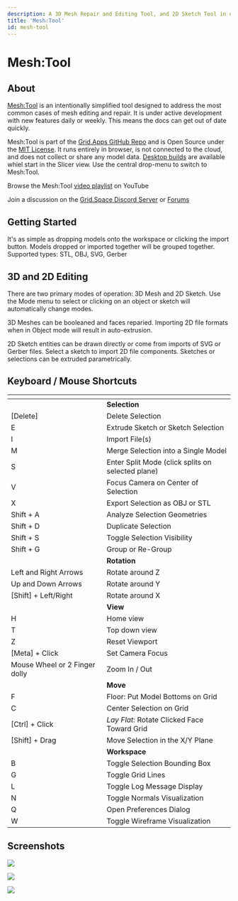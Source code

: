 ```yaml
---
description: A 3D Mesh Repair and Editing Tool, and 2D Sketch Tool in one
title: 'Mesh:Tool'
id: mesh-tool
---
```


# Mesh:Tool

## About

[Mesh:Tool](https://grid.space/mesh) is an intentionally simplified tool designed to address the most common cases of mesh editing and repair. It is under active development with new features daily or weekly. This means the docs can get out of date quickly.

Mesh:Tool is part of the [Grid.Apps GitHub Repo](https://github.com/GridSpace/grid-apps) and is Open Source under the [MIT License](https://en.wikipedia.org/wiki/MIT_License). It runs entirely in browser, is not connected to the cloud, and does not collect or share any model data. [Desktop builds](https://github.com/GridSpace/grid-apps/releases) are available whiel start in the Slicer view. Use the central drop-menu to switch to Mesh:Tool.

Browse the Mesh:Tool [video playlist](https://www.youtube.com/playlist?list=PLRoVgyRoWZps84Scj5wQ2LYK-wMu-7r0L) on YouTube

Join a discussion on the [Grid.Space Discord Server](https://discord.com/invite/E6QEjWpD8g) or [Forums](https://forum.grid.space/)

## Getting Started

It's as simple as dropping models onto the workspace or clicking the import button. Models dropped or imported together will be grouped together. Supported types: STL, OBJ, SVG, Gerber

## 3D and 2D Editing

There are two primary modes of operation: 3D Mesh and 2D Sketch. Use the Mode menu to select or clicking on an object or sketch will automatically change modes.

3D Meshes can be booleaned and faces reparied. Importing 2D file formats when in Object mode will result in auto-extrusion.

2D Sketch entities can be drawn directly or come from imports of SVG or Gerber files. Select a sketch to import 2D file components. Sketches or selections can be extruded parametrically.

## Keyboard / Mouse Shortcuts

<table><thead><tr><th width="212.5359955621766"></th><th width="289.3333333333333"></th></tr></thead><tbody><tr><td></td><td><strong>Selection</strong></td></tr><tr><td>[Delete]</td><td>Delete Selection</td></tr><tr><td>E</td><td>Extrude Sketch or Sketch Selection</td></tr><tr><td>I</td><td>Import File(s)</td></tr><tr><td>M</td><td>Merge Selection into a Single Model</td></tr><tr><td>S</td><td>Enter Split Mode (click splits on selected plane)</td></tr><tr><td>V</td><td>Focus Camera on Center of Selection</td></tr><tr><td>X</td><td>Export Selection as OBJ or STL</td></tr><tr><td>Shift + A</td><td>Analyze Selection Geometries</td></tr><tr><td>Shift + D</td><td>Duplicate Selection</td></tr><tr><td>Shift + S</td><td>Toggle Selection Visibility</td></tr><tr><td>Shift + G</td><td>Group or Re-Group</td></tr><tr><td></td><td><strong>Rotation</strong></td></tr><tr><td>Left and Right Arrows</td><td>Rotate around Z</td></tr><tr><td>Up and Down Arrows</td><td>Rotate around Y</td></tr><tr><td>[Shift] + Left/Right</td><td>Rotate around X</td></tr><tr><td></td><td><strong>View</strong></td></tr><tr><td>H</td><td>Home view</td></tr><tr><td>T</td><td>Top down view</td></tr><tr><td>Z</td><td>Reset Viewport</td></tr><tr><td>[Meta] + Click</td><td>Set Camera Focus</td></tr><tr><td>Mouse Wheel or 2 Finger dolly</td><td>Zoom In / Out</td></tr><tr><td></td><td><strong>Move</strong></td></tr><tr><td>F</td><td>Floor: Put Model Bottoms on Grid</td></tr><tr><td>C</td><td>Center Selection on Grid</td></tr><tr><td>[Ctrl] + Click</td><td><em>Lay Flat</em>: Rotate Clicked Face Toward Grid</td></tr><tr><td>[Shift] + Drag</td><td>Move Selection in the X/Y Plane</td></tr><tr><td></td><td><strong>Workspace</strong></td></tr><tr><td>B</td><td>Toggle Selection Bounding Box</td></tr><tr><td>G</td><td>Toggle Grid Lines</td></tr><tr><td>L</td><td>Toggle Log Message Display</td></tr><tr><td>N</td><td>Toggle Normals Visualization</td></tr><tr><td>Q</td><td>Open Preferences Dialog</td></tr><tr><td>W</td><td>Toggle Wireframe Visualization</td></tr></tbody></table>

## Screenshots

![](</img/Screenshot 2024-07-30 at 11.27.49 AM.png>)

![](</img/meshtool vid hero.png>)

![](</img/Screen Shot 2022-01-11 at 11.22.35 PM.png>)

